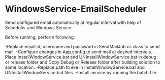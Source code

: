# WindowsService-EmailScheduler
Send configured email automatically at regular interval with help of Scheduler and Windows Service

Before running, perform following:

-Replace email id, username and password in SendMailJob.cs class to send mail.
-Configure changes in App.config to send mail at desired intervals.
-Place InstallWindowService.bat and UNInstallWindowService.bat in debug or release folder and Copy Debug or Release folder after building solution to some location.
-Replace path to exe in InstallWindowService.bat and UNInstallWindowService.bat files. 
-Install service by running the batch file.

  
